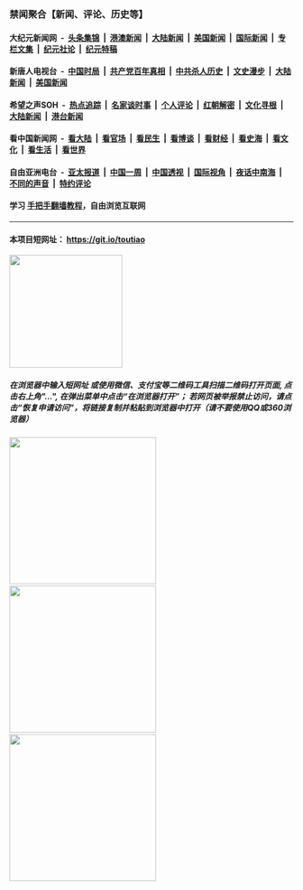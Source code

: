 ### 禁闻聚合【新闻、评论、历史等】

#### 大纪元新闻网 &nbsp;-&nbsp; [头条集锦](indexes/E头条集锦.md?t=02051844) &nbsp;|&nbsp; [港澳新闻](indexes/E港澳新闻.md?t=02051844)  &nbsp;|&nbsp; [大陆新闻](indexes/E大陆新闻.md?t=02051844) &nbsp;|&nbsp; [美国新闻](indexes/E美国新闻.md?t=02051844) &nbsp;|&nbsp; [国际新闻](indexes/E国际新闻.md?t=02051844) &nbsp;|&nbsp; [专栏文集](indexes/E专栏文集.md?t=02051844) &nbsp;|&nbsp; [纪元社论](indexes/E纪元社论.md?t=02051844) &nbsp;|&nbsp; [纪元特稿](indexes/E纪元特稿.md?t=02051844) 

#### 新唐人电视台 &nbsp;-&nbsp; [中国时局](indexes/N中国时局.md?t=02051844) &nbsp;|&nbsp; [共产党百年真相](indexes/N共产党百年真相.md?t=02051844) &nbsp;|&nbsp; [中共杀人历史](indexes/N中共杀人历史.md?t=02051844) &nbsp;|&nbsp; [文史漫步](indexes/N文史漫步.md?t=02051844) &nbsp;|&nbsp; [大陆新闻](indexes/N大陆新闻.md?t=02051844) &nbsp;|&nbsp; [美国新闻](indexes/N美国新闻.md?t=02051844)

#### 希望之声SOH &nbsp;-&nbsp; [热点追踪](indexes/H热点追踪.md?t=02051844) &nbsp;|&nbsp; [名家谈时事](indexes/H名家谈时事.md?t=02051844) &nbsp;|&nbsp; [个人评论](indexes/H个人评论.md?t=02051844)  &nbsp;|&nbsp; [红朝解密](indexes/H红朝解密.md?t=02051844) &nbsp;|&nbsp; [文化寻根](indexes/H文化寻根.md?t=02051844) &nbsp;|&nbsp; [大陆新闻](indexes/H大陆新闻.md?t=02051844) &nbsp;|&nbsp; [港台新闻](indexes/H港台新闻.md?t=02051844)

#### 看中国新闻网 &nbsp;-&nbsp; [看大陆](indexes/S看大陆.md?t=02051844) &nbsp;|&nbsp; [看官场](indexes/S看官场.md?t=02051844) &nbsp;|&nbsp; [看民生](indexes/S看民生.md?t=02051844)  &nbsp;|&nbsp; [看博谈](indexes/S看博谈.md?t=02051844) &nbsp;|&nbsp; [看财经](indexes/S看财经.md?t=02051844) &nbsp;|&nbsp; [看史海](indexes/S看史海.md?t=02051844) &nbsp;|&nbsp; [看文化](indexes/S看文化.md?t=02051844) &nbsp;|&nbsp; [看生活](indexes/S看生活.md?t=02051844) &nbsp;|&nbsp; [看世界](indexes/S看世界.md?t=02051844)

#### 自由亚洲电台 &nbsp;-&nbsp; [亚太报道](indexes/R亚太报道.md?t=02051844) &nbsp;|&nbsp; [中国一周](indexes/R中国一周.md?t=02051844) &nbsp;|&nbsp; [中国透视](indexes/R中国透视.md?t=02051844)  &nbsp;|&nbsp; [国际视角](indexes/R国际视角.md?t=02051844) &nbsp;|&nbsp; [夜话中南海](indexes/R夜话中南海.md?t=02051844) &nbsp;|&nbsp; [不同的声音](indexes/R不同的声音.md?t=02051844) &nbsp;|&nbsp; [特约评论](indexes/R特约评论.md?t=02051844)

#### 学习 [手把手翻墙教程](https://github.com/gfw-breaker/guides/wiki)，自由浏览互联网

----

#### 本项目短网址： https://git.io/toutiao
<img src="https://raw.githubusercontent.com/gfw-breaker/banned-news/master/scripts/img/qr.png" width="200px"/>  

##### 在浏览器中输入短网址 或使用微信、支付宝等二维码工具扫描二维码打开页面, 点击右上角"...", 在弹出菜单中点击“在浏览器打开”； 若网页被举报禁止访问，请点击“恢复申请访问”，将链接复制并粘贴到浏览器中打开（请不要使用QQ或360浏览器）

<img src="https://raw.githubusercontent.com/gfw-breaker/banned-news/master/scripts/img/1.png" width="260px"/> &nbsp; <img src="https://raw.githubusercontent.com/gfw-breaker/banned-news/master/scripts/img/2.png" width="260px"/> &nbsp; <img src="https://raw.githubusercontent.com/gfw-breaker/banned-news/master/scripts/img/3.png" width="260px"/>
